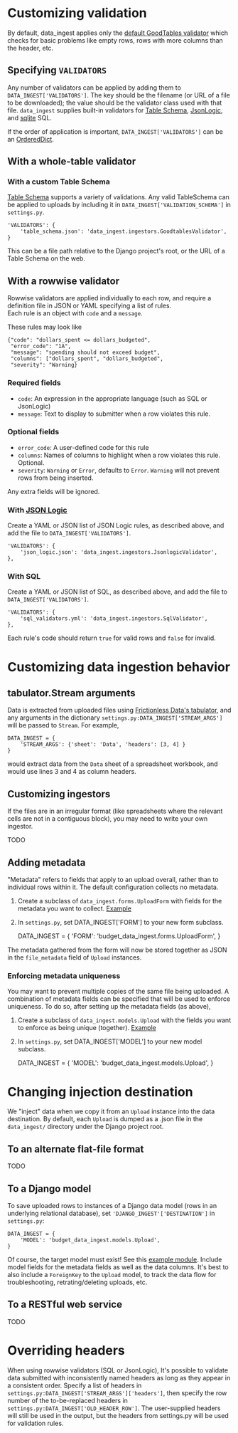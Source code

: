 # Customizing validation

By default, data_ingest applies only the
[default GoodTables validator](https://github.com/frictionlessdata/goodtables-py)
which checks for basic problems like empty rows,
rows with more columns than the header, etc.

## Specifying `VALIDATORS`

Any number of validators can be applied by adding them to 
`DATA_INGEST['VALIDATORS']`.  The key should be the filename
(or URL of a file to be downloaded); the value should be the 
validator class used with that file.  `data_ingest` supplies
built-in validators for 
[Table Schema](https://frictionlessdata.io/specs/table-schema/),
[JsonLogic](http://jsonlogic.com/), 
and [sqlite](https://www.sqlite.org/index.html) SQL.

If the order of application is 
important, `DATA_INGEST['VALIDATORS']` can be an 
[OrderedDict](https://docs.python.org/3/library/collections.html#collections.OrderedDict).

## With a whole-table validator 

### With a custom Table Schema

[Table Schema](https://frictionlessdata.io/specs/table-schema/)
supports a variety of validations.  Any valid TableSchema
can be applied to uploads by including it in `DATA_INGEST['VALIDATION_SCHEMA']` in `settings.py`.

    'VALIDATORS': {
        'table_schema.json': 'data_ingest.ingestors.GoodtablesValidator',
    }

This can be a file path relative to the Django project's root,
or the URL of a Table Schema on the web.

## With a rowwise validator 

Rowwise validators are applied individually to each row, and 
require a definition file in JSON or YAML specifying a list of rules.  
Each rule is an object with `code` and a `message`.

These rules may look like 

    {"code": "dollars_spent <= dollars_budgeted",
     "error_code": "1A",
     "message": "spending should not exceed budget",
     "columns": ["dollars_spent", "dollars_budgeted",
     "severity": "Warning}
     
### Required fields 

- `code`: An expression in the appropriate language (such as SQL or JsonLogic)
- `message`: Text to display to submitter when a row violates this rule.

### Optional fields 

- `error_code`: A user-defined code for this rule
- `columns`: Names of columns to highlight when a row violates this rule.  Optional.
- `severity`: `Warning` or `Error`, defaults to `Error`.  `Warning` will not prevent 
  rows from being inserted.
 
Any extra fields will be ignored.


### With [JSON Logic](http://jsonlogic.com/) 

Create a YAML or JSON list of JSON Logic rules, as described above,
and add the file to `DATA_INGEST['VALIDATORS']`. 

    'VALIDATORS': {
        'json_logic.json': 'data_ingest.ingestors.JsonlogicValidator',
    },
    
### With SQL

Create a YAML or JSON list of SQL, as described above,
and add the file to `DATA_INGEST['VALIDATORS']`. 

    'VALIDATORS': {
        'sql_validators.yml': 'data_ingest.ingestors.SqlValidator',
    },

Each rule's code should return `true` for valid rows and `false` for invalid.
 
# Customizing data ingestion behavior

## tabulator.Stream arguments 

Data is extracted from uploaded files using 
[Frictionless Data's tabulator](https://github.com/frictionlessdata/tabulator-py/),
and any arguments in the dictionary `settings.py:DATA_INGEST['STREAM_ARGS']`
will be passed to `Stream`.  For example,

    DATA_INGEST = {
        'STREAM_ARGS': {'sheet': 'Data', 'headers': [3, 4] }
    }
    
would extract data from the `Data` sheet of a spreadsheet workbook, and would 
use lines 3 and 4 as column headers.

## Customizing ingestors 

If the files are in an irregular format (like spreadsheets
where the relevant cells are not in a contiguous block), you 
may need to write your own ingestor.

TODO

## Adding metadata

"Metadata" refers to fields that apply to an upload overall, rather
than to individual rows within it.  The default configuration collects
no metadata.

1. Create a subclass of `data_ingest.forms.UploadForm` with fields for the metadata you want to collect.  [Example](../examples/p02_budgets/budget_data_ingest.forms.py)

2. In `settings.py`, set DATA_INGEST['FORM'] to your new form subclass.


    DATA_INGEST = {
        'FORM': 'budget_data_ingest.forms.UploadForm',
    }

The metadata gathered from the form will now be stored together as JSON in the `file_metadata`
field of `Upload` instances.

### Enforcing metadata uniqueness

You may want to prevent multiple copies of the same file being uploaded.
A combination of metadata fields can be specified that will be used to
enforce uniqueness.  To do so, after setting up the metadata fields (as above),

1. Create a subclass of `data_ingest.models.Upload` with the fields you want to enforce as being unique (together).  [Example](../examples/p02_budgets/budget_data_ingest.models.py)

2. In `settings.py`, set DATA_INGEST['MODEL'] to your new model subclass.

    DATA_INGEST = {
        'MODEL': 'budget_data_ingest.models.Upload',
    }

# Changing injection destination

We "inject" data when we copy it from an `Upload` instance into
the data destination.  By default, each `Upload` is dumped as a
.json file in the `data_ingest/` directory under the Django
project root.

## To an alternate flat-file format

TODO

## To a Django model

To save uploaded rows to instances of a Django data model
(rows in an underlying relational database), set
`'DJANGO_INGEST'['DESTINATION']` in `settings.py`:


    DATA_INGEST = {
        'MODEL': 'budget_data_ingest.models.Upload',
    }

Of course, the target model must exist!  See this
[example module](../examples/p02_budget/models.py).
Include model fields for the metadata fields as well as
the data columns.  It's best to also include a `ForeignKey`
to the `Upload` model, to track the data flow for
troubleshooting, retrating/deleting uploads, etc.

## To a RESTful web service

TODO

# Overriding headers

When using rowwise validators (SQL or JsonLogic), It's possible to validate data submitted with inconsistently named headers 
as long as they appear in a consistent order.  Specify a list of headers in 
`settings.py:DATA_INGEST['STREAM_ARGS']['headers']`, 
then specify the row number of the to-be-replaced headers in  
`settings.py:DATA_INGEST['OLD_HEADER_ROW']`.  The user-supplied 
headers will still be used in the output, but the headers from settings.py
will be used for validation rules.




